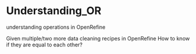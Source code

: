 # Understanding_OR
understanding operations in OpenRefine 

Given multiple/two more data cleaning recipes in OpenRefine
How to know if they are equal to each other?
